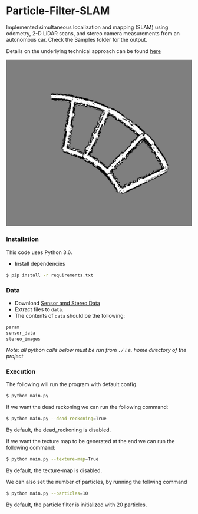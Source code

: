 # Particle-Filter-SLAM
Implemented simultaneous localization and mapping (SLAM) using odometry, 2-D LiDAR scans, and stereo camera measurements from an autonomous car. Check the Samples folder for the output.

Details on the underlying technical approach can be found [here](https://drive.google.com/file/d/15kYTpraH4Hhz9RK780Gplf1EBF75bfpc/view?usp=sharing)

![alt text](https://github.com/ashish-farande/Particle-Filter-SLAM/blob/master/Samples/Map.png?raw=true)

### Installation

This code uses Python 3.6.

- Install dependencies
```bash
$ pip install -r requirements.txt
```

### Data

- Download [Sensor amd Stereo Data](https://drive.google.com/drive/folders/1T6JFwsjxlZSxDNBdAJ05HMVRogkIVONb?usp=sharing) 
- Extract files to ```data```.
- The contents of ```data``` should be the following:
```
param
sensor_data
stereo_images
```


*Note: all python calls below must be run from ```./``` i.e. home directory of the project*
### Execution

The following will run the program with default config.
```bash
$ python main.py 
```

If we want the dead reckoning we can run the following command:
```bash
$ python main.py --dead-reckoning=True
```
By default, the dead_reckoning is disabled.

If we want the texture map to be generated at the end we can run the following command:
```bash
$ python main.py --texture-map=True
```
By default, the texture-map is disabled.


We can also set the number of particles, by running the follwing command
```bash
$ python main.py --particles=10
```
By default, the particle filter is initialized with 20 particles.
